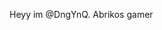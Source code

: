 Heyy im @DngYnQ. Abrikos gamer


<!---
DngYnQ/DngYnQ is a ✨ special ✨ repository because its `README.md` (this file) appears on your GitHub profile.
You can click the Preview link to take a look at your changes.
--->
